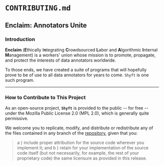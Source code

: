 # `CONTRIBUTING.md`

## **Enclaim**: Annotators Unite

### Introduction

**Enclaim** (**E**thically I**n**tegrating **C**rowdsourced **L**abor and **A**lgorithmic **I**nternal **M**anagement)
is a workers' union whose mission is to promote, propagate, and protect the interests 
of data annotators worldwide.

To those ends, we have created a suite of programs that will hopefully prove to be of
use to all data annotators for years to come. `Shyft` is one such program.

----

### How to Contribute to This Project

As an open-source project, **`Shyft`** is provided to the public -- for free -- under
the Mozilla Public License 2.0 (MPL 2.0), which is generally quite permissive.

We welcome you to replicate, modify, and distribute or redistribute any of the files
contained in any branch of the [repository](https://github.com/kosmolebryce/Shyft.git),
given that you:

> a )	include proper attribution for the source code wherever you implement it; and
> b )	retain for your implementation of the source code itself (but not necessarily,
>       for example, the rest of your proprietary code) the same licensure as provided
>       in this release.
